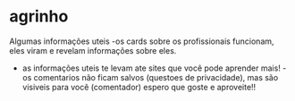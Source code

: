 # agrinho

Algumas informações uteis
-os  cards sobre os profissionais funcionam, eles viram e revelam informações sobre eles.
- as informações uteis te levam ate sites que você pode aprender mais!
-os comentarios não ficam salvos (questoes de privacidade), mas são visiveis para você (comentador)
espero que goste e aproveite!!
